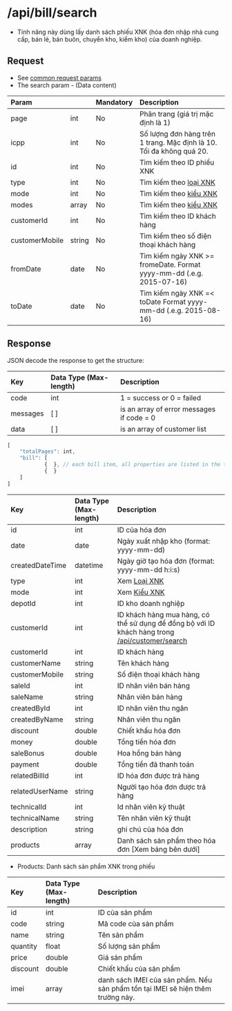 # /api/bill/search

* Tính năng này dùng lấy danh sách phiếu XNK \(hóa đơn nhập nhà cung cấp, bán lẻ, bán buôn, chuyển kho, kiểm kho\) của doanh nghiệp.

## Request

* See [common request params](../getting-started/api.md#request)
* The search param - \(Data content\)

| Param |  | Mandatory | Description |
| :--- | :--- | :--- | :--- |
| page | int | No | Phân trang \(giá trị mặc định là 1\) |
| icpp | int | No | Số lượng đơn hàng trên 1 trang. Mặc định là 10. Tối đa không quá 20. |
| id | int | No | Tìm kiếm theo ID phiếu XNK |
| type | int | No | Tìm kiếm theo [loại XNK](../getting-started/glossary.md#inventory) |
| mode | int | No | Tìm kiếm theo [kiểu XNK](../getting-started/glossary.md#inventory) |
| modes | array | No | Tìm kiếm theo [kiểu XNK](../getting-started/glossary.md#inventory) |
| customerId | int | No | Tìm kiếm theo ID khách hàng |
| customerMobile | string | No | Tìm kiếm theo số điện thoại khách hàng |
| fromDate | date | No | Tìm kiếm ngày XNK &gt;= fromeDate. Format yyyy-mm-dd \(.e.g. 2015-07-16\) |
| toDate | date | No | Tìm kiếm ngày XNK =&lt; toDate Format yyyy-mm-dd \(.e.g. 2015-08-16\) |

## Response

JSON decode the response to get the structure:

| Key | Data Type \(Max-length\) | Description |
| :--- | :--- | :--- |
| code | int | 1 = success or 0 = failed |
| messages | \[ \] | is an array of error messages if code = 0 |
| data | \[ \] | is an array of customer list |

```javascript
[
    "totalPages": int,
    "bill": [
            {  }, // each bill item, all properties are listed in the table below
            {  }
    ]
]
```

| Key | Data Type \(Max-length\) | Description |
| :--- | :--- | :--- |
| id | int | ID của hóa đơn |
| date | date | Ngày xuất nhập kho \(format: yyyy-mm-dd\) |
| createdDateTime | datetime | Ngày giờ tạo hóa đơn \(format: yyyy-mm-dd h:i:s\) |
| type | int | Xem [Loại XNK](../getting-started/glossary.md#inventory) |
| mode | int | Xem [Kiểu XNK](../getting-started/glossary.md#inventory) |
| depotId | int | ID kho doanh nghiệp |
| customerId | int | ID khách hàng mua hàng, có thể sử dụng để đồng bộ với ID khách hàng trong [/api/customer/search](search-1.md) |
| customerId | int | ID khách hàng |
| customerName | string | Tên khách hàng |
| customerMobile | string | Số điện thoại khách hàng |
| saleId | int | ID nhân viên bán hàng |
| saleName | string | Nhân viên bán hàng |
| createdById | int | ID nhân viên thu ngân |
| createdByName | string | Nhân viên thu ngân |
| discount | double | Chiết khấu hóa đơn |
| money | double | Tổng tiền hóa đơn |
| saleBonus | double | Hoa hồng bán hàng |
| payment | double | Tổng tiền đã thanh toán |
| relatedBillId | int | ID hóa đơn được trả hàng |
| relatedUserName | string | Người tạo hóa đơn được trả hàng |
| technicalId | int | Id nhân viên kỹ thuật |
| technicalName | string | Tên nhân viên kỹ thuật |
| description | string | ghi chú của hóa đơn |
| products | array | Danh sách sản phẩm theo hóa đơn \[Xem bảng bên dưới\] |

* Products: Danh sách sản phẩm XNK trong phiếu

| Key | Data Type \(Max-length\) | Description |
| :--- | :--- | :--- |
| id | int | ID của sản phẩm |
| code | string | Mã code của sản phẩm |
| name | string | Tên sản phẩm |
| quantity | float | Số lượng sản phẩm |
| price | double | Giá sản phẩm |
| discount | double | Chiết khấu của sản phẩm |
| imei | array | danh sách IMEI của sản phẩm. Nếu sản phẩm tồn tại IMEI sẽ hiện thêm trường này. |

